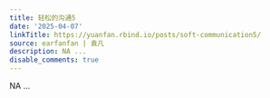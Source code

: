 ```yaml
---
title: 轻松的沟通5
date: '2025-04-07'
linkTitle: https://yuanfan.rbind.io/posts/soft-communication5/
source: earfanfan | 袁凡
description: NA ...
disable_comments: true
---
```

NA ...